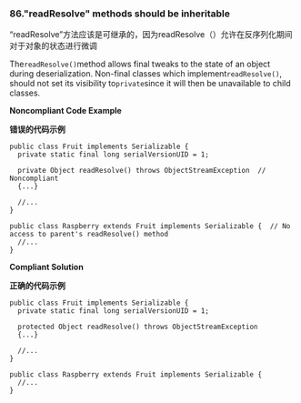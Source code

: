 ### 86."readResolve" methods should be inheritable

“readResolve”方法应该是可继承的，因为readResolve（）允许在反序列化期间对于对象的状态进行微调

The`readResolve()`method allows final tweaks to the state of an object during deserialization. Non-final classes which implement`readResolve()`, should not set its visibility to`private`since it will then be unavailable to child classes.


**Noncompliant Code Example**

**错误的代码示例**

```
public class Fruit implements Serializable {
  private static final long serialVersionUID = 1;

  private Object readResolve() throws ObjectStreamException  // Noncompliant
  {...}

  //...
}

public class Raspberry extends Fruit implements Serializable {  // No access to parent's readResolve() method
  //...
}
```

**Compliant Solution**

**正确的代码示例**


```
public class Fruit implements Serializable {
  private static final long serialVersionUID = 1;

  protected Object readResolve() throws ObjectStreamException
  {...}

  //...
}

public class Raspberry extends Fruit implements Serializable {
  //...
}
```